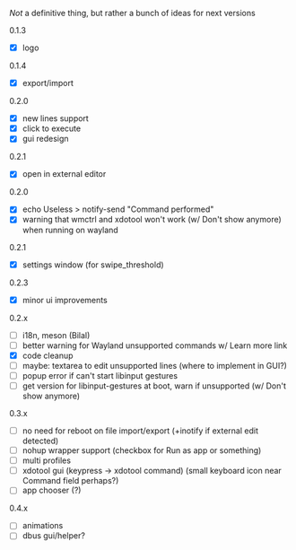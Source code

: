 *Not* a definitive thing, but rather a bunch of ideas for next versions

0.1.3
* [x]  logo

0.1.4
* [x]  export/import

0.2.0
* [x] new lines support
* [x] click to execute
* [x]  gui redesign

0.2.1
* [x] open in external editor


0.2.0
* [x] echo Useless > notify-send "Command performed"
* [x] warning that wmctrl and xdotool won't work (w/ Don't show anymore) when running on wayland

0.2.1
* [x] settings window (for swipe_threshold)

0.2.3
* [x] minor ui improvements

0.2.x
* [ ] i18n, meson (Bilal)
* [ ] better warning for Wayland unsupported commands w/ Learn more link
* [x] code cleanup
* [ ] maybe: textarea to edit unsupported lines (where to implement in GUI?)
* [ ] popup error if can't start libinput gestures
* [ ] get version for libinput-gestures at boot, warn if unsupported (w/ Don't show anymore)

0.3.x
* [ ]  no need for reboot on file import/export (+inotify if external edit detected)
* [ ]  nohup wrapper support (checkbox for Run as app or something)
* [ ]  multi profiles
* [ ]  xdotool gui (keypress → xdotool command) (small keyboard icon near Command field perhaps?)
* [ ] app chooser (?)

0.4.x
* [ ] animations
* [ ] dbus gui/helper?